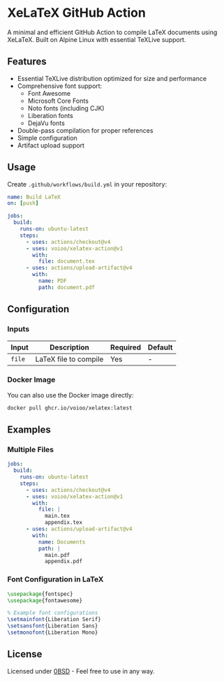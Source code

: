 # XeLaTeX GitHub Action

A minimal and efficient GitHub Action to compile LaTeX documents using XeLaTeX. Built on Alpine Linux with essential TeXLive support.

## Features

- Essential TeXLive distribution optimized for size and performance
- Comprehensive font support:
  - Font Awesome
  - Microsoft Core Fonts
  - Noto fonts (including CJK)
  - Liberation fonts
  - DejaVu fonts
- Double-pass compilation for proper references
- Simple configuration
- Artifact upload support

## Usage

Create `.github/workflows/build.yml` in your repository:

```yaml
name: Build LaTeX
on: [push]

jobs:
  build:
    runs-on: ubuntu-latest
    steps:
      - uses: actions/checkout@v4
      - uses: voioo/xelatex-action@v1
        with:
          file: document.tex
      - uses: actions/upload-artifact@v4
        with:
          name: PDF
          path: document.pdf
```

## Configuration

### Inputs

| Input | Description | Required | Default |
|-------|-------------|----------|---------|
| `file` | LaTeX file to compile | Yes | - |

### Docker Image

You can also use the Docker image directly:

```bash
docker pull ghcr.io/voioo/xelatex:latest
```

## Examples

### Multiple Files

```yaml
jobs:
  build:
    runs-on: ubuntu-latest
    steps:
      - uses: actions/checkout@v4
      - uses: voioo/xelatex-action@v1
        with:
          file: |
            main.tex
            appendix.tex
      - uses: actions/upload-artifact@v4
        with:
          name: Documents
          path: |
            main.pdf
            appendix.pdf
```

### Font Configuration in LaTeX

```latex
\usepackage{fontspec}
\usepackage{fontawesome}

% Example font configurations
\setmainfont{Liberation Serif}
\setsansfont{Liberation Sans}
\setmonofont{Liberation Mono}
```

## License

Licensed under [0BSD](LICENSE) - Feel free to use in any way.
